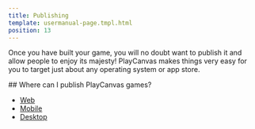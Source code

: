 ```yaml
---
title: Publishing
template: usermanual-page.tmpl.html
position: 13
---
```


Once you have built your game, you will no doubt want to publish it and allow people to enjoy its majesty! PlayCanvas makes things very easy for you to target just about any operating system or app store.

## Where can I publish PlayCanvas games?

* [Web][1]
* [Mobile][2]
* [Desktop][3]

[1]: /user-manual/publishing/web
[2]: /user-manual/publishing/mobile
[3]: /user-manual/publishing/desktop
